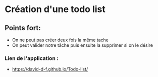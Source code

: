 # Création d'une todo list

## Points fort:

- On ne peut pas créer deux fois la même tache
- On peut valider notre tâche puis ensuite la supprimer si on le désire

### Lien de l'application :

- https://david-d-f.github.io/Todo-list/
